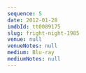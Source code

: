 ```yaml
---
sequence: 5
date: 2012-01-28
imdbId: tt0089175
slug: fright-night-1985
venue: null
venueNotes: null
medium: Blu-ray
mediumNotes: null
---
```


